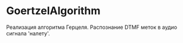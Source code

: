 # GoertzelAlgorithm

Реализация алгоритма Герцеля. 
Распознание DTMF меток в аудио сигнала 'налету'.
